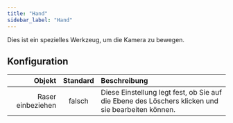 ```yaml
---
title: "Hand"
sidebar_label: "Hand"
---
```


Dies ist ein spezielles Werkzeug, um die Kamera zu bewegen.

## Konfiguration

|            Objekt | Standard | Beschreibung                                                                                      |
| -----------------:|:--------:|:------------------------------------------------------------------------------------------------- |
| Raser einbeziehen |  falsch  | Diese Einstellung legt fest, ob Sie auf die Ebene des Löschers klicken und sie bearbeiten können. |
